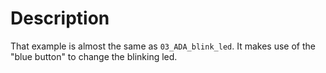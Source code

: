 
# Description

That example is almost the same as `03_ADA_blink_led`. It makes use of the
"blue button" to change the blinking led.

